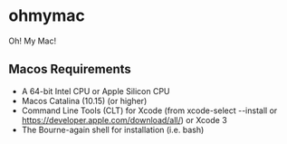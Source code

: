 # ohmymac
Oh! My Mac!

## Macos Requirements
- A 64-bit Intel CPU or Apple Silicon CPU
- Macos Catalina (10.15) (or higher)
- Command Line Tools (CLT) for Xcode (from xcode-select --install or https://developer.apple.com/download/all/) or Xcode 3
- The Bourne-again shell for installation (i.e. bash)
